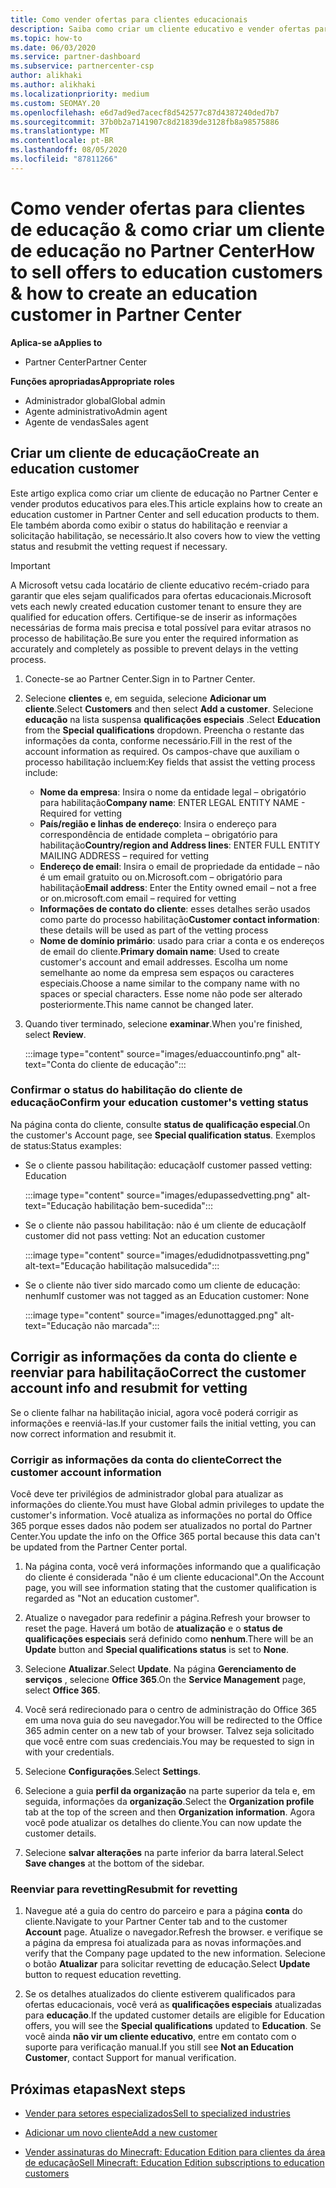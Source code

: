 ```yaml
---
title: Como vender ofertas para clientes educacionais
description: Saiba como criar um cliente educativo e vender ofertas para eles no Partner Center.
ms.topic: how-to
ms.date: 06/03/2020
ms.service: partner-dashboard
ms.subservice: partnercenter-csp
author: alikhaki
ms.author: alikhaki
ms.localizationpriority: medium
ms.custom: SEOMAY.20
ms.openlocfilehash: e6d7ad9ed7acecf8d542577c87d4387240ded7b7
ms.sourcegitcommit: 37b0b2a7141907c8d21839de3128fb8a98575886
ms.translationtype: MT
ms.contentlocale: pt-BR
ms.lasthandoff: 08/05/2020
ms.locfileid: "87811266"
---
```

# <a name="how-to-sell-offers-to-education-customers--how-to-create-an-education-customer-in-partner-center"></a><span data-ttu-id="0bb8e-103">Como vender ofertas para clientes de educação & como criar um cliente de educação no Partner Center</span><span class="sxs-lookup"><span data-stu-id="0bb8e-103">How to sell offers to education customers & how to create an education customer in Partner Center</span></span>

<span data-ttu-id="0bb8e-104">**Aplica-se a**</span><span class="sxs-lookup"><span data-stu-id="0bb8e-104">**Applies to**</span></span>

- <span data-ttu-id="0bb8e-105">Partner Center</span><span class="sxs-lookup"><span data-stu-id="0bb8e-105">Partner Center</span></span>

<span data-ttu-id="0bb8e-106">**Funções apropriadas**</span><span class="sxs-lookup"><span data-stu-id="0bb8e-106">**Appropriate roles**</span></span>

- <span data-ttu-id="0bb8e-107">Administrador global</span><span class="sxs-lookup"><span data-stu-id="0bb8e-107">Global admin</span></span>
- <span data-ttu-id="0bb8e-108">Agente administrativo</span><span class="sxs-lookup"><span data-stu-id="0bb8e-108">Admin agent</span></span>
- <span data-ttu-id="0bb8e-109">Agente de vendas</span><span class="sxs-lookup"><span data-stu-id="0bb8e-109">Sales agent</span></span>

## <a name="create-an-education-customer"></a><span data-ttu-id="0bb8e-110">Criar um cliente de educação</span><span class="sxs-lookup"><span data-stu-id="0bb8e-110">Create an education customer</span></span>

<span data-ttu-id="0bb8e-111">Este artigo explica como criar um cliente de educação no Partner Center e vender produtos educativos para eles.</span><span class="sxs-lookup"><span data-stu-id="0bb8e-111">This article explains how to create an education customer in Partner Center and sell education products to them.</span></span> <span data-ttu-id="0bb8e-112">Ele também aborda como exibir o status do habilitação e reenviar a solicitação habilitação, se necessário.</span><span class="sxs-lookup"><span data-stu-id="0bb8e-112">It also covers how to view the vetting status and resubmit the vetting request if necessary.</span></span>

> [!IMPORTANT]
> <span data-ttu-id="0bb8e-113">A Microsoft vetsu cada locatário de cliente educativo recém-criado para garantir que eles sejam qualificados para ofertas educacionais.</span><span class="sxs-lookup"><span data-stu-id="0bb8e-113">Microsoft vets each newly created education customer tenant to ensure they are qualified for education offers.</span></span>  <span data-ttu-id="0bb8e-114">Certifique-se de inserir as informações necessárias de forma mais precisa e total possível para evitar atrasos no processo de habilitação.</span><span class="sxs-lookup"><span data-stu-id="0bb8e-114">Be sure you enter the required information as accurately and completely as possible to prevent delays in the vetting process.</span></span>

1. <span data-ttu-id="0bb8e-115">Conecte-se ao Partner Center.</span><span class="sxs-lookup"><span data-stu-id="0bb8e-115">Sign in to Partner Center.</span></span>

2. <span data-ttu-id="0bb8e-116">Selecione **clientes** e, em seguida, selecione **Adicionar um cliente**.</span><span class="sxs-lookup"><span data-stu-id="0bb8e-116">Select **Customers** and then select **Add a customer**.</span></span> <span data-ttu-id="0bb8e-117">Selecione **educação** na lista suspensa **qualificações especiais** .</span><span class="sxs-lookup"><span data-stu-id="0bb8e-117">Select **Education** from the **Special qualifications** dropdown.</span></span>  <span data-ttu-id="0bb8e-118">Preencha o restante das informações da conta, conforme necessário.</span><span class="sxs-lookup"><span data-stu-id="0bb8e-118">Fill in the rest of the account information as required.</span></span>  <span data-ttu-id="0bb8e-119">Os campos-chave que auxiliam o processo habilitação incluem:</span><span class="sxs-lookup"><span data-stu-id="0bb8e-119">Key fields that assist the vetting process include:</span></span>

   - <span data-ttu-id="0bb8e-120">**Nome da empresa**: Insira o nome da entidade legal – obrigatório para habilitação</span><span class="sxs-lookup"><span data-stu-id="0bb8e-120">**Company name**: ENTER LEGAL ENTITY NAME - Required for vetting</span></span>
   - <span data-ttu-id="0bb8e-121">**País/região e linhas de endereço**: Insira o endereço para correspondência de entidade completa – obrigatório para habilitação</span><span class="sxs-lookup"><span data-stu-id="0bb8e-121">**Country/region and Address lines**: ENTER FULL ENTITY MAILING ADDRESS – required for vetting</span></span>
   - <span data-ttu-id="0bb8e-122">**Endereço de email**: Insira o email de propriedade da entidade – não é um email gratuito ou on.Microsoft.com – obrigatório para habilitação</span><span class="sxs-lookup"><span data-stu-id="0bb8e-122">**Email address**:  Enter the Entity owned email – not a free or on.microsoft.com email – required for vetting</span></span>
   - <span data-ttu-id="0bb8e-123">**Informações de contato do cliente**: esses detalhes serão usados como parte do processo habilitação</span><span class="sxs-lookup"><span data-stu-id="0bb8e-123">**Customer contact information**: these details will be used as part of the vetting process</span></span>
   - <span data-ttu-id="0bb8e-124">**Nome de domínio primário**: usado para criar a conta e os endereços de email do cliente.</span><span class="sxs-lookup"><span data-stu-id="0bb8e-124">**Primary domain name**:  Used to create customer's account and email addresses.</span></span>  <span data-ttu-id="0bb8e-125">Escolha um nome semelhante ao nome da empresa sem espaços ou caracteres especiais.</span><span class="sxs-lookup"><span data-stu-id="0bb8e-125">Choose a name similar to the company name with no spaces or special characters.</span></span>  <span data-ttu-id="0bb8e-126">Esse nome não pode ser alterado posteriormente.</span><span class="sxs-lookup"><span data-stu-id="0bb8e-126">This name cannot be changed later.</span></span>

3. <span data-ttu-id="0bb8e-127">Quando tiver terminado, selecione **examinar**.</span><span class="sxs-lookup"><span data-stu-id="0bb8e-127">When you're finished, select **Review**.</span></span>

   :::image type="content" source="images/eduaccountinfo.png" alt-text="Conta do cliente de educação":::

### <a name="confirm-your-education-customers-vetting-status"></a><span data-ttu-id="0bb8e-129">Confirmar o status do habilitação do cliente de educação</span><span class="sxs-lookup"><span data-stu-id="0bb8e-129">Confirm your education customer's vetting status</span></span>

<span data-ttu-id="0bb8e-130">Na página conta do cliente, consulte **status de qualificação especial**.</span><span class="sxs-lookup"><span data-stu-id="0bb8e-130">On the customer's Account page, see **Special qualification status**.</span></span>
<span data-ttu-id="0bb8e-131">Exemplos de status:</span><span class="sxs-lookup"><span data-stu-id="0bb8e-131">Status examples:</span></span>

- <span data-ttu-id="0bb8e-132">Se o cliente passou habilitação: educação</span><span class="sxs-lookup"><span data-stu-id="0bb8e-132">If customer passed vetting:  Education</span></span>

   :::image type="content" source="images/edupassedvetting.png" alt-text="Educação habilitação bem-sucedida":::

- <span data-ttu-id="0bb8e-134">Se o cliente não passou habilitação: não é um cliente de educação</span><span class="sxs-lookup"><span data-stu-id="0bb8e-134">If customer did not pass vetting:  Not an education customer</span></span>

   :::image type="content" source="images/edudidnotpassvetting.png" alt-text="Educação habilitação malsucedida":::

- <span data-ttu-id="0bb8e-136">Se o cliente não tiver sido marcado como um cliente de educação: nenhum</span><span class="sxs-lookup"><span data-stu-id="0bb8e-136">If customer was not tagged as an Education customer:  None</span></span>

   :::image type="content" source="images/edunottagged.png" alt-text="Educação não marcada":::

## <a name="correct-the-customer-account-info-and-resubmit-for-vetting"></a><span data-ttu-id="0bb8e-138">Corrigir as informações da conta do cliente e reenviar para habilitação</span><span class="sxs-lookup"><span data-stu-id="0bb8e-138">Correct the customer account info and resubmit for vetting</span></span>  

<span data-ttu-id="0bb8e-139">Se o cliente falhar na habilitação inicial, agora você poderá corrigir as informações e reenviá-las.</span><span class="sxs-lookup"><span data-stu-id="0bb8e-139">If your customer fails the initial vetting, you can now correct information and resubmit it.</span></span>

### <a name="correct-the-customer-account-information"></a><span data-ttu-id="0bb8e-140">Corrigir as informações da conta do cliente</span><span class="sxs-lookup"><span data-stu-id="0bb8e-140">Correct the customer account information</span></span>

<span data-ttu-id="0bb8e-141">Você deve ter privilégios de administrador global para atualizar as informações do cliente.</span><span class="sxs-lookup"><span data-stu-id="0bb8e-141">You must have Global admin privileges to update the customer's information.</span></span> <span data-ttu-id="0bb8e-142">Você atualiza as informações no portal do Office 365 porque esses dados não podem ser atualizados no portal do Partner Center.</span><span class="sxs-lookup"><span data-stu-id="0bb8e-142">You update the info on the Office 365 portal because this data can't be updated from the Partner Center portal.</span></span>

1. <span data-ttu-id="0bb8e-143">Na página conta, você verá informações informando que a qualificação do cliente é considerada "não é um cliente educacional".</span><span class="sxs-lookup"><span data-stu-id="0bb8e-143">On the Account page, you will see information stating that the customer qualification is regarded as "Not an education customer".</span></span>

2. <span data-ttu-id="0bb8e-144">Atualize o navegador para redefinir a página.</span><span class="sxs-lookup"><span data-stu-id="0bb8e-144">Refresh your browser to reset the page.</span></span> <span data-ttu-id="0bb8e-145">Haverá um botão de **atualização** e o **status de qualificações especiais** será definido como **nenhum**.</span><span class="sxs-lookup"><span data-stu-id="0bb8e-145">There will be an **Update** button and **Special qualifications status** is set to **None**.</span></span>

3. <span data-ttu-id="0bb8e-146">Selecione **Atualizar**.</span><span class="sxs-lookup"><span data-stu-id="0bb8e-146">Select **Update**.</span></span> <span data-ttu-id="0bb8e-147">Na página **Gerenciamento de serviços** , selecione **Office 365**.</span><span class="sxs-lookup"><span data-stu-id="0bb8e-147">On the **Service Management** page, select **Office 365**.</span></span>

4. <span data-ttu-id="0bb8e-148">Você será redirecionado para o centro de administração do Office 365 em uma nova guia do seu navegador.</span><span class="sxs-lookup"><span data-stu-id="0bb8e-148">You will be redirected to the Office 365 admin center on a new tab of your browser.</span></span> <span data-ttu-id="0bb8e-149">Talvez seja solicitado que você entre com suas credenciais.</span><span class="sxs-lookup"><span data-stu-id="0bb8e-149">You may be requested to sign in with your credentials.</span></span>

5. <span data-ttu-id="0bb8e-150">Selecione **Configurações**.</span><span class="sxs-lookup"><span data-stu-id="0bb8e-150">Select **Settings**.</span></span>

6. <span data-ttu-id="0bb8e-151">Selecione a guia **perfil da organização** na parte superior da tela e, em seguida, informações da **organização**.</span><span class="sxs-lookup"><span data-stu-id="0bb8e-151">Select the **Organization profile** tab at the top of the screen and then **Organization information**.</span></span> <span data-ttu-id="0bb8e-152">Agora você pode atualizar os detalhes do cliente.</span><span class="sxs-lookup"><span data-stu-id="0bb8e-152">You can now update the customer details.</span></span>

7. <span data-ttu-id="0bb8e-153">Selecione **salvar alterações** na parte inferior da barra lateral.</span><span class="sxs-lookup"><span data-stu-id="0bb8e-153">Select **Save changes** at the bottom of the sidebar.</span></span>  

### <a name="resubmit-for-revetting"></a><span data-ttu-id="0bb8e-154">Reenviar para revetting</span><span class="sxs-lookup"><span data-stu-id="0bb8e-154">Resubmit for revetting</span></span>

1. <span data-ttu-id="0bb8e-155">Navegue até a guia do centro do parceiro e para a página **conta** do cliente.</span><span class="sxs-lookup"><span data-stu-id="0bb8e-155">Navigate to your Partner Center tab and to the customer **Account** page.</span></span> <span data-ttu-id="0bb8e-156">Atualize o navegador.</span><span class="sxs-lookup"><span data-stu-id="0bb8e-156">Refresh the browser.</span></span> <span data-ttu-id="0bb8e-157">e verifique se a página da empresa foi atualizada para as novas informações.</span><span class="sxs-lookup"><span data-stu-id="0bb8e-157">and verify that the Company page updated to the new information.</span></span> <span data-ttu-id="0bb8e-158">Selecione o botão **Atualizar** para solicitar revetting de educação.</span><span class="sxs-lookup"><span data-stu-id="0bb8e-158">Select **Update** button to request education revetting.</span></span>

2. <span data-ttu-id="0bb8e-159">Se os detalhes atualizados do cliente estiverem qualificados para ofertas educacionais, você verá as **qualificações especiais** atualizadas para **educação**.</span><span class="sxs-lookup"><span data-stu-id="0bb8e-159">If the updated customer details are eligible for Education offers, you will see the **Special qualifications** updated to **Education**.</span></span> <span data-ttu-id="0bb8e-160">Se você ainda **não vir um cliente educativo**, entre em contato com o suporte para verificação manual.</span><span class="sxs-lookup"><span data-stu-id="0bb8e-160">If you still see **Not an Education Customer**, contact Support for manual verification.</span></span>

## <a name="next-steps"></a><span data-ttu-id="0bb8e-161">Próximas etapas</span><span class="sxs-lookup"><span data-stu-id="0bb8e-161">Next steps</span></span>

- [<span data-ttu-id="0bb8e-162">Vender para setores especializados</span><span class="sxs-lookup"><span data-stu-id="0bb8e-162">Sell to specialized industries</span></span>](get-special-pricing-for-offers.md)

- [<span data-ttu-id="0bb8e-163">Adicionar um novo cliente</span><span class="sxs-lookup"><span data-stu-id="0bb8e-163">Add a new customer</span></span>](add-a-new-customer.md)

- [<span data-ttu-id="0bb8e-164">Vender assinaturas do Minecraft: Education Edition para clientes da área de educação</span><span class="sxs-lookup"><span data-stu-id="0bb8e-164">Sell Minecraft: Education Edition subscriptions to education customers</span></span>](minecraft-subscriptions.md)
